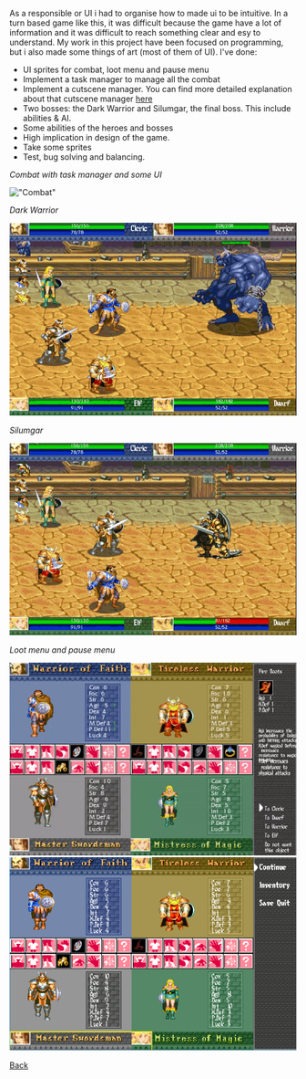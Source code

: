 As a responsible or UI i had to organise how to made ui to be intuitive. In a turn based game like this, it was difficult because the game have a lot of information and it was difficult to reach something clear and esy to understand.
My work in this project have been focused on programming, but i also made some things of art (most of them of UI). I've done:

* UI sprites for combat, loot menu and pause menu
* Implement a task manager to manage all the combat
* Implement a cutscene manager. You can find more detailed explanation about that cutscene manager [here](https://acaree.github.io/Cutscene-manager/)
* Two bosses: the Dark Warrior and Silumgar, the final boss. This include abilities & AI.
* Some abilities of the heroes and bosses
* High implication in design of the game.
* Take some sprites
* Test, bug solving and balancing.



_Combat with task manager and some UI_


!["Combat"](images/combat2.gif)


_Dark Warrior_


!["DarkWarrior"](images/dark_warrior.gif)



_Silumgar_


!["Silumgar"](images/lich.gif)



_Loot menu and pause menu_


!["LootMenu"](images/loot_menu.gif)
!["Pause"](images/pause.png)



[Back](https://wilhelman.github.io/DD-Wrath-of-Silumgar/)
